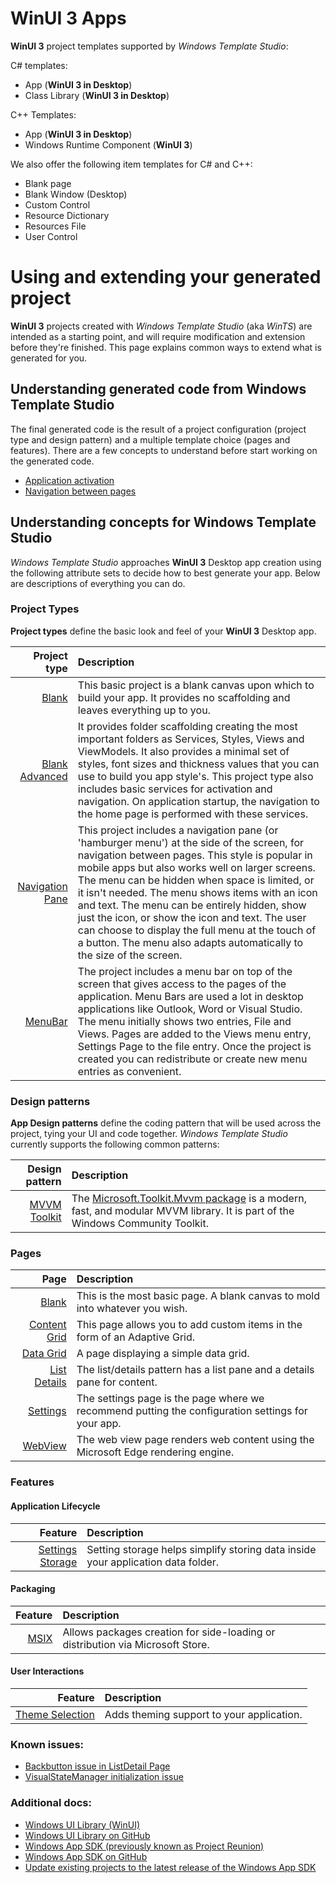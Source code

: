 # WinUI 3 Apps

**WinUI 3** project templates supported by *Windows Template Studio*:

C# templates:
- App (**WinUI 3 in Desktop**)
- Class Library (**WinUI 3 in Desktop**)

C++ Templates:
- App (**WinUI 3 in Desktop**)
- Windows Runtime Component (**WinUI 3**)

We also offer the following item templates for C# and C++:
- Blank page
- Blank Window (Desktop)
- Custom Control
- Resource Dictionary
- Resources File
- User Control

# Using and extending your generated project

**WinUI 3** projects created with *Windows Template Studio* (aka *WinTS*) are intended as a starting point, and will require modification and extension before they're finished. This page explains common ways to extend what is generated for you.

## Understanding generated code from Windows Template Studio

The final generated code is the result of a project configuration (project type and design pattern) and a multiple template choice (pages and features). There are a few concepts to understand before start working on the generated code.

- [Application activation](./activation.md)
- [Navigation between pages](./navigation.md)

## Understanding concepts for Windows Template Studio

*Windows Template Studio* approaches **WinUI 3** Desktop app creation using the following attribute sets to decide how to best generate your app. Below are descriptions of everything you can do.

### Project Types

**Project types** define the basic look and feel of your **WinUI 3** Desktop app.

| Project type | Description |
|-------------:|:------------|
| [Blank](./projectTypes/blank.md) | This basic project is a blank canvas upon which to build your app. It provides no scaffolding and leaves everything up to you. |
| [Blank Advanced](./projectTypes/blankadvanced.md) | It provides folder scaffolding creating the most important folders as Services, Styles, Views and ViewModels. It also provides a minimal set of styles, font sizes and thickness values that you can use to build you app style's. This project type also includes basic services for activation and navigation. On application startup, the navigation to the home page is performed with these services. |
| [Navigation Pane](./projectTypes/navigationpane.md) | This project includes a navigation pane (or 'hamburger menu') at the side of the screen, for navigation between pages. This style is popular in mobile apps but also works well on larger screens. The menu can be hidden when space is limited, or it isn't needed. The menu shows items with an icon and text. The menu can be entirely hidden, show just the icon, or show the icon and text. The user can choose to display the full menu at the touch of a button. The menu also adapts automatically to the size of the screen. |
| [MenuBar](./projectTypes/menubar.md) | The project includes a menu bar on top of the screen that gives access to the pages of the application. Menu Bars are used a lot in desktop applications like Outlook, Word or Visual Studio. The menu initially shows two entries, File and Views. Pages are added to the Views menu entry, Settings Page to the file entry. Once the project is created you can redistribute or create new menu entries as convenient. |

### Design patterns

**App Design patterns** define the coding pattern that will be used across the project, tying your UI and code together. *Windows Template Studio* currently supports the following common patterns:

| Design pattern| Description |
|--------------:|:------------|
| [MVVM Toolkit](./frameworks/mvvmtoolkit.md) | The [Microsoft.Toolkit.Mvvm package](https://aka.ms/mvvmtoolkit) is a modern, fast, and modular MVVM library. It is part of the Windows Community Toolkit. |

### Pages

| Page        | Description |
|------------:|:------------|
| [Blank](./pages/blank.md) | This is the most basic page. A blank canvas to mold into whatever you wish. |
| [Content Grid](./pages/content-grid.md) | This page allows you to add custom items in the form of an Adaptive Grid. |
| [Data Grid](./pages/data-grid.md) | A page displaying a simple data grid. |
| [List Details](./pages/list-details.md) | The list/details pattern has a list pane and a details pane for content. |
| [Settings](./pages/settings.md) | The settings page is the page where we recommend putting the configuration settings for your app. |
| [WebView](./pages/web-view.md) | The web view page renders web content using the Microsoft Edge rendering engine. |

### Features

#### Application Lifecycle

| Feature | Description |
|-------------:|:-------------|
| [Settings Storage](./features/setting-storage.md) | Setting storage helps simplify storing data inside your application data folder. |

#### Packaging

| Feature | Description |
|-------------:|:-------------|
| [MSIX](./features/msix.md) | Allows packages creation for side-loading or distribution via Microsoft Store. |

#### User Interactions

| Feature | Description |
|-------------:|:-------------|
| [Theme Selection](./features/theme-selection.md) | Adds theming support to your application. |


### Known issues:
- [Backbutton issue in ListDetail Page](https://github.com/microsoft/TemplateStudio/issues/4280)
- [VisualStateManager initialization issue](https://github.com/microsoft/TemplateStudio/issues/4072)

### Additional docs:
- [Windows UI Library (WinUI)](https://docs.microsoft.com/en-us/windows/apps/winui/)
- [Windows UI Library on GitHub](https://github.com/Microsoft/microsoft-ui-xaml)
- [Windows App SDK (previously known as Project Reunion)](https://docs.microsoft.com/en-us/windows/apps/windows-app-sdk/)
- [Windows App SDK on GitHub](https://github.com/microsoft/WindowsAppSDK)
- [Update existing projects to the latest release of the Windows App SDK](https://docs.microsoft.com/en-us/windows/apps/windows-app-sdk/update-existing-projects-to-the-latest-release)
